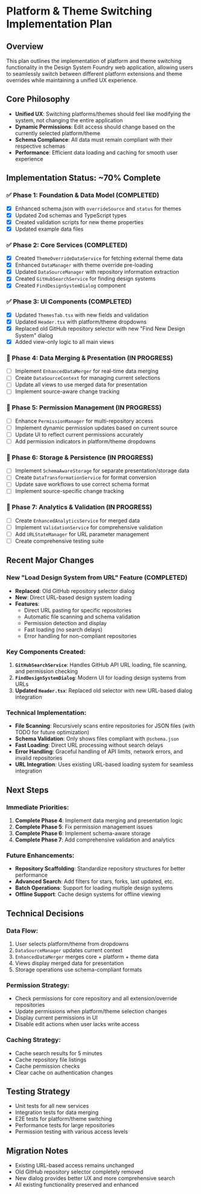 # Platform & Theme Switching Implementation Plan

## Overview
This plan outlines the implementation of platform and theme switching functionality in the Design System Foundry web application, allowing users to seamlessly switch between different platform extensions and theme overrides while maintaining a unified UX experience.

## Core Philosophy
- **Unified UX**: Switching platforms/themes should feel like modifying the system, not changing the entire application
- **Dynamic Permissions**: Edit access should change based on the currently selected platform/theme
- **Schema Compliance**: All data must remain compliant with their respective schemas
- **Performance**: Efficient data loading and caching for smooth user experience

## Implementation Status: ~70% Complete

### ✅ Phase 1: Foundation & Data Model (COMPLETED)
- [x] Enhanced schema.json with `overrideSource` and `status` for themes
- [x] Updated Zod schemas and TypeScript types
- [x] Created validation scripts for new theme properties
- [x] Updated example data files

### ✅ Phase 2: Core Services (COMPLETED)
- [x] Created `ThemeOverrideDataService` for fetching external theme data
- [x] Enhanced `DataManager` with theme override pre-loading
- [x] Updated `DataSourceManager` with repository information extraction
- [x] Created `GitHubSearchService` for finding design systems
- [x] Created `FindDesignSystemDialog` component

### ✅ Phase 3: UI Components (COMPLETED)
- [x] Updated `ThemesTab.tsx` with new fields and validation
- [x] Updated `Header.tsx` with platform/theme dropdowns
- [x] Replaced old GitHub repository selector with new "Find New Design System" dialog
- [x] Added view-only logic to all main views

### 🔄 Phase 4: Data Merging & Presentation (IN PROGRESS)
- [ ] Implement `EnhancedDataMerger` for real-time data merging
- [ ] Create `DataSourceContext` for managing current selections
- [ ] Update all views to use merged data for presentation
- [ ] Implement source-aware change tracking

### 🔄 Phase 5: Permission Management (IN PROGRESS)
- [ ] Enhance `PermissionManager` for multi-repository access
- [ ] Implement dynamic permission updates based on current source
- [ ] Update UI to reflect current permissions accurately
- [ ] Add permission indicators in platform/theme dropdowns

### 🔄 Phase 6: Storage & Persistence (IN PROGRESS)
- [ ] Implement `SchemaAwareStorage` for separate presentation/storage data
- [ ] Create `DataTransformationService` for format conversion
- [ ] Update save workflows to use correct schema format
- [ ] Implement source-specific change tracking

### 🔄 Phase 7: Analytics & Validation (IN PROGRESS)
- [ ] Create `EnhancedAnalyticsService` for merged data
- [ ] Implement `ValidationService` for comprehensive validation
- [ ] Add `URLStateManager` for URL parameter management
- [ ] Create comprehensive testing suite

## Recent Major Changes

### New "Load Design System from URL" Feature (COMPLETED)
- **Replaced**: Old GitHub repository selector dialog
- **New**: Direct URL-based design system loading
- **Features**:
  - Direct URL pasting for specific repositories
  - Automatic file scanning and schema validation
  - Permission detection and display
  - Fast loading (no search delays)
  - Error handling for non-compliant repositories

### Key Components Created:
1. **`GitHubSearchService`**: Handles GitHub API URL loading, file scanning, and permission checking
2. **`FindDesignSystemDialog`**: Modern UI for loading design systems from URLs
3. **Updated `Header.tsx`**: Replaced old selector with new URL-based dialog integration

### Technical Implementation:
- **File Scanning**: Recursively scans entire repositories for JSON files (with TODO for future optimization)
- **Schema Validation**: Only shows files compliant with `@schema.json`
- **Fast Loading**: Direct URL processing without search delays
- **Error Handling**: Graceful handling of API limits, network errors, and invalid repositories
- **URL Integration**: Uses existing URL-based loading system for seamless integration

## Next Steps

### Immediate Priorities:
1. **Complete Phase 4**: Implement data merging and presentation logic
2. **Complete Phase 5**: Fix permission management issues
3. **Complete Phase 6**: Implement schema-aware storage
4. **Complete Phase 7**: Add comprehensive validation and analytics

### Future Enhancements:
- **Repository Scaffolding**: Standardize repository structures for better performance
- **Advanced Search**: Add filters for stars, forks, last updated, etc.
- **Batch Operations**: Support for loading multiple design systems
- **Offline Support**: Cache design systems for offline viewing

## Technical Decisions

### Data Flow:
1. User selects platform/theme from dropdowns
2. `DataSourceManager` updates current context
3. `EnhancedDataMerger` merges core + platform + theme data
4. Views display merged data for presentation
5. Storage operations use schema-compliant formats

### Permission Strategy:
- Check permissions for core repository and all extension/override repositories
- Update permissions when platform/theme selection changes
- Display current permissions in UI
- Disable edit actions when user lacks write access

### Caching Strategy:
- Cache search results for 5 minutes
- Cache repository file listings
- Cache permission checks
- Clear cache on authentication changes

## Testing Strategy
- Unit tests for all new services
- Integration tests for data merging
- E2E tests for platform/theme switching
- Performance tests for large repositories
- Permission testing with various access levels

## Migration Notes
- Existing URL-based access remains unchanged
- Old GitHub repository selector completely removed
- New dialog provides better UX and more comprehensive search
- All existing functionality preserved and enhanced 